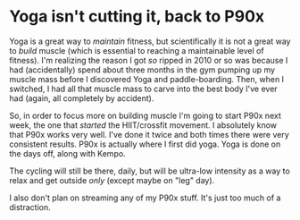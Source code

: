 # Yoga isn't cutting it, back to P90x

Yoga is a great way to *maintain* fitness, but scientifically it is not a great way to *build* muscle (which is essential to reaching a maintainable level of fitness). I'm realizing the reason I got *so* ripped in 2010 or so was because I had (accidentally) spend about three months in the gym pumping up my muscle mass before I discovered Yoga and paddle-boarding. Then, when I switched, I had all that muscle mass to carve into the best body I've ever had (again, all completely by accident).

So, in order to focus more on building muscle I'm going to start P90x next week, the one that *started* the HIIT/crossfit movement. I absolutely know that P90x works very well. I've done it twice and both times there were very consistent results. P90x is actually where I first did yoga. Yoga is done on the days off, along with Kempo.

The cycling will still be there, daily, but will be ultra-low intensity as a way to relax and get outside *only* (except maybe on "leg" day).

I also don't plan on streaming any of my P90x stuff. It's just too much of a distraction.
